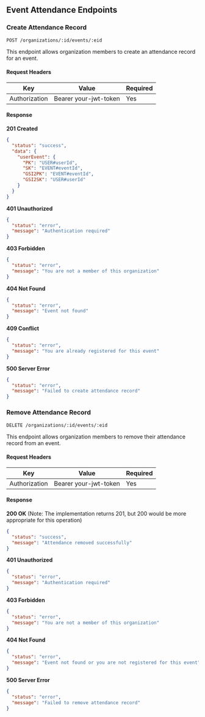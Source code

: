 ## Event Attendance Endpoints

### Create Attendance Record

`POST /organizations/:id/events/:eid`

This endpoint allows organization members to create an attendance record for an event.

#### Request Headers

| Key | Value | Required |
|-----|-------|----------|
| Authorization | Bearer your-jwt-token | Yes |

#### Response

**201 Created**
```json
{
  "status": "success",
  "data": {
    "userEvent": {
      "PK": "USER#userId",
      "SK": "EVENT#eventId",
      "GSI2PK": "EVENT#eventId",
      "GSI2SK": "USER#userId"
    }
  }
}
```

**401 Unauthorized**
```json
{
  "status": "error",
  "message": "Authentication required"
}
```

**403 Forbidden**
```json
{
  "status": "error",
  "message": "You are not a member of this organization"
}
```

**404 Not Found**
```json
{
  "status": "error",
  "message": "Event not found"
}
```

**409 Conflict**
```json
{
  "status": "error",
  "message": "You are already registered for this event"
}
```

**500 Server Error**
```json
{
  "status": "error",
  "message": "Failed to create attendance record"
}
```

### Remove Attendance Record

`DELETE /organizations/:id/events/:eid`

This endpoint allows organization members to remove their attendance record from an event.

#### Request Headers

| Key | Value | Required |
|-----|-------|----------|
| Authorization | Bearer your-jwt-token | Yes |

#### Response

**200 OK** (Note: The implementation returns 201, but 200 would be more appropriate for this operation)
```json
{
  "status": "success",
  "message": "Attendance removed successfully"
}
```

**401 Unauthorized**
```json
{
  "status": "error",
  "message": "Authentication required"
}
```

**403 Forbidden**
```json
{
  "status": "error",
  "message": "You are not a member of this organization"
}
```

**404 Not Found**
```json
{
  "status": "error",
  "message": "Event not found or you are not registered for this event"
}
```

**500 Server Error**
```json
{
  "status": "error",
  "message": "Failed to remove attendance record"
}
```
